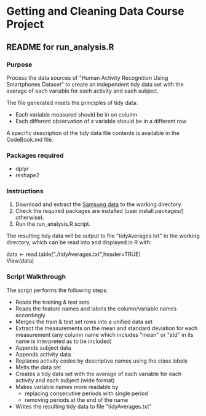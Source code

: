 # Getting and Cleaning Data Course Project

## README for run\_analysis.R

### Purpose

Process the data sources of "Human Activity Recognition Using Smartphones Dataset" to create an independent tidy data set with the average of each variable for each activity and each subject.

The file generated meets the principles of tidy data:

- Each variable measured should be in on column
- Each different observation of a variable should be in a different row

A specific description of the tidy data file contents is available in the CodeBook.md file.

### Packages required
 
- dplyr
- reshape2

### Instructions

1. Download and extract the [Samsung data](https://d396qusza40orc.cloudfront.net/getdata%2Fprojectfiles%2FUCI%20HAR%20Dataset.zip) to the working directory.
2. Check the required packages are installed (user install.packages() otherwise).
3. Run the run\_analysis.R script.

The resulting tidy data will be output to file "tidyAverages.txt" in the working directory, which can be read into and displayed in R with:

data <- read.table("./tidyAverages.txt",header=TRUE)  
View(data)

### Script Walkthrough

The script performs the following steps:

- Reads the training & test sets
- Reads the feature names and labels the column/variable names accordingly 
- Merges the train & test set rows into a unified data set
- Extract the measurements on the mean and standard deviation for each measurement (any column name which includes "mean" or "std" in its name is interpreted as to be included)
- Appends subject data
- Appends activity data
- Replaces activity codes by descriptive names using the class labels
- Melts the data set
- Creates a tidy data set with the average of each variable for each activity and each subject (wide format)
- Makes variable names more readable by
    + replacing consecutive periods with single period
    + removing periods at the end of the name
- Writes the resulting tidy data to file "tidyAverages.txt"